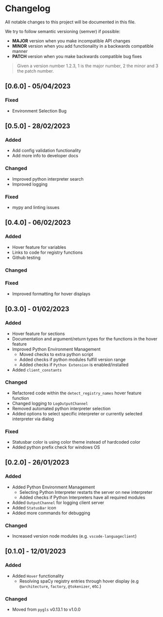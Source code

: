 # Changelog

All notable changes to this project will be documented in this file.

We try to follow semantic versioning (semver) if possible:

- **MAJOR** version when you make incompatible API changes
- **MINOR** version when you add functionality in a backwards compatible manner
- **PATCH** version when you make backwards compatible bug fixes

> Given a version number 1.2.3, 1 is the major number, 2 the minor and 3 the patch number.

## [0.6.0] - 05/04/2023

### Fixed

- Environment Selection Bug

## [0.5.0] - 28/02/2023

### Added

- Add config validation functionality
- Add more info to developer docs

### Changed

- Improved python interpreter search
- Improved logging

### Fixed

- mypy and linting issues

## [0.4.0] - 06/02/2023

### Added

- Hover feature for variables
- Links to code for registry functions
- Github testing

### Changed

### Fixed

- Improved formatting for hover displays

## [0.3.0] - 01/02/2023

### Added

- Hover feature for sections
- Documentation and argument/return types for the functions in the hover feature
- Improved Python Environment Management
  - Moved checks to extra python script
  - Added checks if python modules fulfill version range
  - Added checks if `Python Extension` is enabled/installed
- Added `client_constants`

### Changed

- Refactored code within the `detect_registry_names` hover feature function
- Changed logging to `LogOutputChannel`
- Removed automated python interpreter selection
- Added options to select specific interpreter or currently selected interpreter via dialog

### Fixed

- Statusbar color is using color theme instead of hardcoded color
- Added python prefix check for windows OS

## [0.2.0] - 26/01/2023

### Added

- Added Python Environment Management
  - Selecting Python Interpreter restarts the server on new interpreter
  - Added checks if Python Interpreters have all required modules
- Added `OutputChannel` for logging client server
- Added `StatusBar` icon
- Added more commands for debugging

### Changed

- Increased version node modules (e.g. `vscode-languageclient`)

## [0.1.0] - 12/01/2023

### Added

- Added `Hover` functionality
  - Resolving spaCy registry entries through hover display (e.g `@architecture`, `factory`, `@tokenizer`, etc.)

### Changed

- Moved from `pygls` v0.13.1 to v1.0.0
